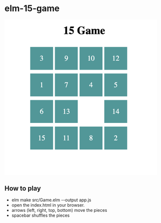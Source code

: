 # elm-15-game

![Game](game.png)

## How to play ##
* elm make src/Game.elm  --output app.js
* open the index.html in your browser.
* arrows (left, right, top, bottom) move the pieces
* spacebar shuffles the pieces
